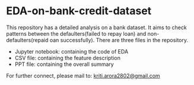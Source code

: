 # EDA-on-bank-credit-dataset

This repository has a detailed analysis on a bank dataset. It aims to check patterns between the defaulters(failed to repay loan) and non-defaulters(repaid oan successfully). There are three files in the repository. 

<ul> 
  <li> Jupyter notebook: containing the code of EDA </li>
  <li> CSV file: containing the feature description </li>
  <li> PPT file: containing the overall summary </li>
  
  </ul>
 
 For further connect, please mail to: kriti.arora2802@gmail.com
  
